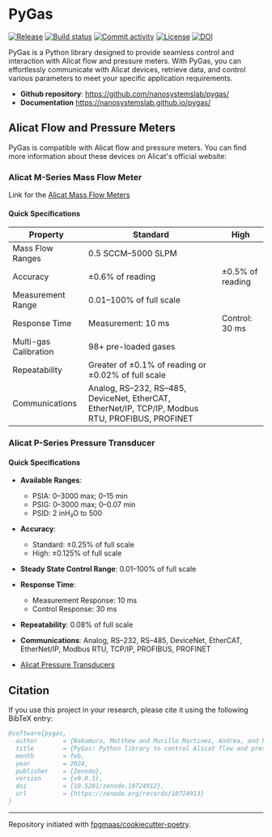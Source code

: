 # PyGas

[![Release](https://img.shields.io/github/v/release/nanosystemslab/pygas)](https://img.shields.io/github/v/release/nanosystemslab/pygas)
[![Build status](https://img.shields.io/github/actions/workflow/status/nanosystemslab/pygas/main.yml?branch=main)](https://github.com/nanosystemslab/pygas/actions/workflows/main.yml?query=branch%3Amain)
[![Commit activity](https://img.shields.io/github/commit-activity/m/nanosystemslab/pygas)](https://img.shields.io/github/commit-activity/m/nanosystemslab/pygas)
[![License](https://img.shields.io/github/license/nanosystemslab/pygas)](https://img.shields.io/github/license/nanosystemslab/pygas)
[![DOI](https://zenodo.org/badge/732228171.svg)](https://zenodo.org/doi/10.5281/zenodo.10724912)

PyGas is a Python library designed to provide seamless control and interaction with Alicat flow and pressure meters. With PyGas, you can effortlessly communicate with Alicat devices, retrieve data, and control various parameters to meet your specific application requirements.

- **Github repository**: <https://github.com/nanosystemslab/pygas/>
- **Documentation** <https://nanosystemslab.github.io/pygas/>

## Alicat Flow and Pressure Meters

PyGas is compatible with Alicat flow and pressure meters. You can find more information about these devices on Alicat's official website:

### Alicat M-Series Mass Flow Meter
Link for the [Alicat Mass Flow Meters](https://www.alicat.com/models/m-gas-mass-flow-meters/)

#### Quick Specifications

| Property             | Standard             | High                |
|----------------------|----------------------|---------------------|
| Mass Flow Ranges     | 0.5 SCCM–5000 SLPM   |                     |
| Accuracy             | ±0.6% of reading     | ±0.5% of reading    |
| Measurement Range    | 0.01–100% of full scale |                  |
| Response Time        | Measurement: 10 ms   | Control: 30 ms      |
| Multi-gas Calibration| 98+ pre-loaded gases |                     |
| Repeatability        | Greater of ±0.1% of reading or ±0.02% of full scale | |
| Communications       | Analog, RS–232, RS–485, DeviceNet, EtherCAT, EtherNet/IP, TCP/IP, Modbus RTU, PROFIBUS, PROFINET | |
### Alicat P-Series Pressure Transducer

#### Quick Specifications

- **Available Ranges**:
  - PSIA: 0–3000 max; 0–15 min
  - PSIG: 0–3000 max; 0–0.07 min
  - PSID: 2 inH₂O to 500
- **Accuracy**:
  - Standard: ±0.25% of full scale
  - High: ±0.125% of full scale
- **Steady State Control Range**: 0.01–100% of full scale
- **Response Time**:
  - Measurement Response: 10 ms
  - Control Response: 30 ms
- **Repeatability**: 0.08% of full scale
- **Communications**: Analog, RS–232, RS–485, DeviceNet, EtherCAT, EtherNet/IP, Modbus RTU, TCP/IP, PROFIBUS, PROFINET

- [Alicat Pressure Transducers](https://www.alicat.com/models/p-absolute-and-gauge-pressure-transducers/)


## Citation

If you use this project in your research, please cite it using the following BibTeX entry:

```bibtex
@software{pygas,
  author       = {Nakamura, Matthew and Murillo Martinez, Andrea, and Renzo Clauido, Josh},
  title        = {PyGas: Python library to control Alicat flow and pressure meter},
  month        = feb,
  year         = 2024,
  publisher    = {Zenodo},
  version      = {v0.0.1},
  doi          = {10.5281/zenodo.10724912},
  url          = {https://zenodo.org/records/10724913}
}
```

---

Repository initiated with [fpgmaas/cookiecutter-poetry](https://github.com/fpgmaas/cookiecutter-poetry).
